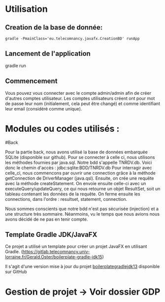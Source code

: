 
# Utilisation 

## Creation de la base de donnée:

```
gradle -PmainClass='eu.telecomnancy.javafx.CreationBD' runApp
```
## Lancement de l'application

gradle run

## Commencement

Vous pouvez vous connecter avec le compte admin/admin afin de créer d'autres comptes utilisateur. Les comptes utilisateurs créent ont pour mot de passe leur nom (initialement, cela peut être changé) et comme identifiant leur email (considéré comme unique).

# Modules ou codes utilisés :

#Back

Pour la partie back, nous avons utilisé la base de données embarquée SQLite (disponible sur github). 
Pour se connecter à celle ci, nous utilisons les méthodes fournies par java.sql.
Notre bdd s'appelle TNRDV.db. Voici donc le chemin d'accès : jdbc:sqlite:BDD/TNRDV.db
Pour interragir avec celle_ci, nous commencons par ouvrir une connection grâce à la méthode getConnection de DriverManager (java.qsl).
Ensuite, on crée une requête avec la méthode createStatement.
On envoie ensuite celle-ci avec un executeQuery/updateQuery, ce qui nous retourne un objet ResultSet, soit un tableau contenant les données de la requête.
On ferme ensuite les connections, dans l'ordre : resultset, statement, connection.

Nous sommes conscients que notre bdd n'est pas sécurisée (injection) et a une structure très sommaire. Néanmoins, vu le temps que nous avions nous avons décidé de ne pas en tenir compte.



## Template Gradle JDK/JavaFX

Ce projet a utilisé un template pour créer un projet JavaFX en utilisant Gradle. (https://gitlab.telecomnancy.univ-lorraine.fr/Gerald.Oster/boilerplate-gradle-jdk15)

Il s'agit d'une version mise à jour du projet  [boilerplategradlejdk13](https://github.com/Typhon0/boilerplategradlejdk13) disponible sur GitHub

# Gestion de projet -> Voir dossier GDP
